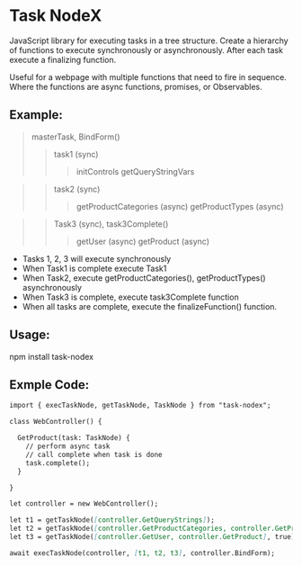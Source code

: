 # Task NodeX

JavaScript library for executing tasks in a tree structure. Create a hierarchy of functions to execute synchronously or asynchronously. After each task execute a finalizing function.

Useful for a webpage with multiple functions that need to fire in sequence. Where the functions are async functions, promises, or Observables.

## Example:

> masterTask, BindForm()
>> task1 (sync)
>>> initControls
>>> getQueryStringVars 

>> task2 (sync)
>>> getProductCategories (async)
>>> getProductTypes (async)

>> Task3 (sync), task3Complete()
>>> getUser (async)
>>> getProduct (async)

- Tasks 1, 2, 3 will execute synchronously
- When Task1 is complete execute Task1
- When Task2, execute getProductCategories(), getProductTypes() asynchronously
- When Task3 is complete, execute task3Complete function
- When all tasks are complete, execute the finalizeFunction() function.

## Usage:
npm install task-nodex

## Exmple Code:
````md
import { execTaskNode, getTaskNode, TaskNode } from "task-nodex";

class WebController() {

  GetProduct(task: TaskNode) {
    // perform async task
    // call complete when task is done
    task.complete();
  }

}

let controller = new WebController();

let t1 = getTaskNode([controller.GetQueryStrings]);
let t2 = getTaskNode([controller.GetProductCategories, controller.GetProductTypes], true);
let t3 = getTaskNode([controller.GetUser, controller.GetProduct], true);

await execTaskNode(controller, [t1, t2, t3], controller.BindForm);

````